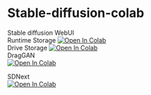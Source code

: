 # Stable-diffusion-colab

Stable diffusion WebUI<br>
Runtime Storage
[![Open In Colab](https://colab.research.google.com/assets/colab-badge.svg)](https://colab.research.google.com/github/Kimyobu/Stable-diffusion-a1111-colab/blob/main/colab.ipynb)
<br>
Drive Storage
[![Open In Colab](https://colab.research.google.com/assets/colab-badge.svg)](https://colab.research.google.com/github/Kimyobu/Stable-diffusion-a1111-colab/blob/main/drive.ipynb)
<br>
DragGAN<br>
[![Open In Colab](https://colab.research.google.com/assets/colab-badge.svg)](https://colab.research.google.com/github/Kimyobu/Stable-diffusion-a1111-colab/blob/main/DragGan_collab_gradio.ipynb)

SDNext<br>
[![Open In Colab](https://colab.research.google.com/assets/colab-badge.svg)](https://colab.research.google.com/github/Kimyobu/Stable-diffusion-a1111-colab/blob/main/SDNext_Colab.ipynb)
